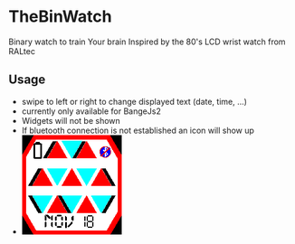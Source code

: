 # TheBinWatch

Binary watch to train Your brain
Inspired by the 80's LCD wrist watch from RALtec
## Usage

- swipe to left or right to change displayed text (date, time, ...)
- currently only available for BangeJs2
- Widgets will not be shown
- If bluetooth connection is not established an icon will show up
- ![](app.png)
